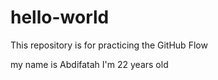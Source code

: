 # hello-world
This repository is for practicing the GitHub Flow

my name is Abdifatah
I'm 22 years old
